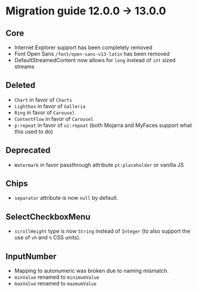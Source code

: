 # Migration guide 12.0.0 -> 13.0.0

## Core
  * Internet Explorer support has been completely removed
  * Font Open Sans `/font/open-sans-v13-latin` has been removed
  * DefaultStreamedContent now allows for `long` instead of `int` sized streams
  
## Deleted
  * `Chart` in favor of `Charts`
  * `Lightbox` in favor of `Galleria`
  * `Ring` in favor of `Carousel`
  * `ContentFlow` in favor of `Carousel`
  * `p:repeat` in favor of `ui:repeat` (both Mojarra and MyFaces support what this used to do)

## Deprecated
  * `Watermark` in favor passthrough attribute `pt:placeholder` or vanilla JS

## Chips
  * `separator` attribute is now `null` by default.

## SelectCheckboxMenu
* `scrollHeight` type is now `String` instead of `Integer` (to also support the use of `vh` and `%` CSS units).

## InputNumber
* Mapping to autonumeric was broken due to naming mismatch.
* `minValue` renamed to `minimumValue`
* `maxValue` renamed to `maxmumValue`
